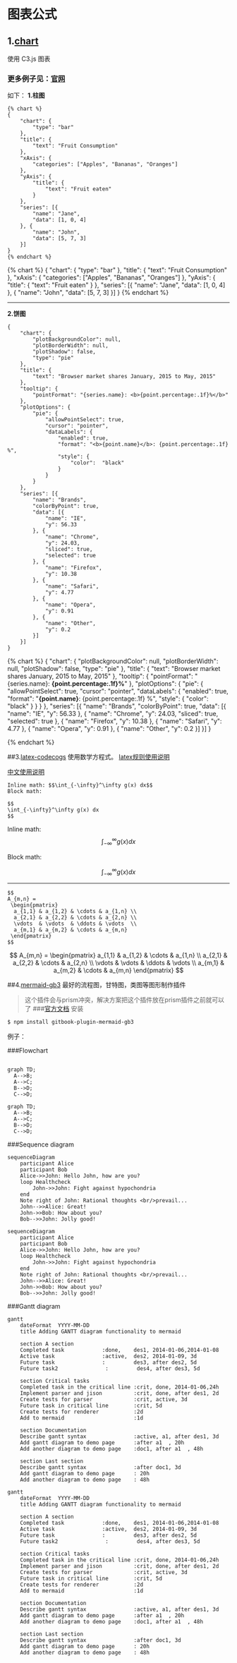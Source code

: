 # 图表公式

## 1.[chart](https://plugins.gitbook.com/plugin/chart)
使用 C3.js 图表
### 更多例子见：[官网](https://www.highcharts.com/demo)
如下：
**1.柱图**
```
{% chart %}
{
    "chart": {
        "type": "bar"
    },
    "title": {
        "text": "Fruit Consumption"
    },
    "xAxis": {
        "categories": ["Apples", "Bananas", "Oranges"]
    },
    "yAxis": {
        "title": {
            "text": "Fruit eaten"
        }
    },
    "series": [{
        "name": "Jane",
        "data": [1, 0, 4]
    }, {
        "name": "John",
        "data": [5, 7, 3]
    }]
}
{% endchart %}
```
{% chart %}
{
    "chart": {
        "type": "bar"
    },
    "title": {
        "text": "Fruit Consumption"
    },
    "xAxis": {
        "categories": ["Apples", "Bananas", "Oranges"]
    },
    "yAxis": {
        "title": {
            "text": "Fruit eaten"
        }
    },
    "series": [{
        "name": "Jane",
        "data": [1, 0, 4]
    }, {
        "name": "John",
        "data": [5, 7, 3]
    }]
}
{% endchart %}

---
**2.饼图**
```
{
    "chart": {
        "plotBackgroundColor": null,
        "plotBorderWidth": null,
        "plotShadow": false,
        "type": "pie"
    },
    "title": {
        "text": "Browser market shares January, 2015 to May, 2015"
    },
    "tooltip": {
        "pointFormat": "{series.name}: <b>{point.percentage:.1f}%</b>"
    },
    "plotOptions": {
        "pie": {
            "allowPointSelect": true,
            "cursor": "pointer",
            "dataLabels": {
                "enabled": true,
                "format": "<b>{point.name}</b>: {point.percentage:.1f} %",
                "style": {
                    "color":  "black"
                }
            }
        }
    },
    "series": [{
        "name": "Brands",
        "colorByPoint": true,
        "data": [{
            "name": "IE",
            "y": 56.33
        }, {
            "name": "Chrome",
            "y": 24.03,
            "sliced": true,
            "selected": true
        }, {
            "name": "Firefox",
            "y": 10.38
        }, {
            "name": "Safari",
            "y": 4.77
        }, {
            "name": "Opera",
            "y": 0.91
        }, {
            "name": "Other",
            "y": 0.2
        }]
    }]
}
```
{% chart %}
 {
    "chart": {
        "plotBackgroundColor": null,
        "plotBorderWidth": null,
        "plotShadow": false,
        "type": "pie"
    },
    "title": {
        "text": "Browser market shares January, 2015 to May, 2015"
    },
    "tooltip": {
        "pointFormat": "{series.name}: <b>{point.percentage:.1f}%</b>"
    },
    "plotOptions": {
        "pie": {
            "allowPointSelect": true,
            "cursor": "pointer",
            "dataLabels": {
                "enabled": true,
                "format": "<b>{point.name}</b>: {point.percentage:.1f} %",
                "style": {
                    "color":  "black"
                }
            }
        }
    },
    "series": [{
        "name": "Brands",
        "colorByPoint": true,
        "data": [{
            "name": "IE",
            "y": 56.33
        }, {
            "name": "Chrome",
            "y": 24.03,
            "sliced": true,
            "selected": true
        }, {
            "name": "Firefox",
            "y": 10.38
        }, {
            "name": "Safari",
            "y": 4.77
        }, {
            "name": "Opera",
            "y": 0.91
        }, {
            "name": "Other",
            "y": 0.2
        }]
    }]
}



{% endchart %}

##3.[latex-codecogs](https://plugins.gitbook.com/plugin/latex-codecogs)
使用数学方程式。
[latex规则使用说明](https://en.wikibooks.org/wiki/LaTeX/Mathematics)

[中文使用说明](http://www.mohu.org/info/lshort-cn.pdf)

```
Inline math: $$\int_{-\infty}^\infty g(x) dx$$
Block math:

$$
\int_{-\infty}^\infty g(x) dx
$$
```
Inline math: $$\int_{-\infty}^\infty g(x) dx$$

Block math:

$$
\int_{-\infty}^\infty g(x) dx
$$

---

```
$$
A_{m,n} = 
 \begin{pmatrix}
  a_{1,1} & a_{1,2} & \cdots & a_{1,n} \\
  a_{2,1} & a_{2,2} & \cdots & a_{2,n} \\
  \vdots  & \vdots  & \ddots & \vdots  \\
  a_{m,1} & a_{m,2} & \cdots & a_{m,n} 
 \end{pmatrix}
$$
```
$$
A_{m,n} = 
 \begin{pmatrix}
  a_{1,1} & a_{1,2} & \cdots & a_{1,n} \\
  a_{2,1} & a_{2,2} & \cdots & a_{2,n} \\
  \vdots  & \vdots  & \ddots & \vdots  \\
  a_{m,1} & a_{m,2} & \cdots & a_{m,n} 
 \end{pmatrix}
$$


##4.[mermaid-gb3](https://plugins.gitbook.com/plugin/mermaid-gb3)
最好的流程图，甘特图，类图等图形制作插件
>这个插件会与prism冲突，解决方案把这个插件放在prism插件之前就可以了
###[官方文档](https://mermaidjs.github.io/flowchart.html)
安装
```bash
$ npm install gitbook-plugin-mermaid-gb3
```

例子：

###Flowchart
```

graph TD;
  A-->B;
  A-->C;
  B-->D;
  C-->D;

```

```mermaid
graph TD;
  A-->B;
  A-->C;
  B-->D;
  C-->D;
```


###Sequence diagram

```
sequenceDiagram
    participant Alice
    participant Bob
    Alice->>John: Hello John, how are you?
    loop Healthcheck
        John->>John: Fight against hypochondria
    end
    Note right of John: Rational thoughts <br/>prevail...
    John-->>Alice: Great!
    John->>Bob: How about you?
    Bob-->>John: Jolly good!
```

```mermaid
sequenceDiagram
    participant Alice
    participant Bob
    Alice->>John: Hello John, how are you?
    loop Healthcheck
        John->>John: Fight against hypochondria
    end
    Note right of John: Rational thoughts <br/>prevail...
    John-->>Alice: Great!
    John->>Bob: How about you?
    Bob-->>John: Jolly good!
```

###Gantt diagram
```
gantt
    dateFormat  YYYY-MM-DD
    title Adding GANTT diagram functionality to mermaid

    section A section
    Completed task            :done,    des1, 2014-01-06,2014-01-08
    Active task               :active,  des2, 2014-01-09, 3d
    Future task               :         des3, after des2, 5d
    Future task2               :         des4, after des3, 5d

    section Critical tasks
    Completed task in the critical line :crit, done, 2014-01-06,24h
    Implement parser and jison          :crit, done, after des1, 2d
    Create tests for parser             :crit, active, 3d
    Future task in critical line        :crit, 5d
    Create tests for renderer           :2d
    Add to mermaid                      :1d

    section Documentation
    Describe gantt syntax               :active, a1, after des1, 3d
    Add gantt diagram to demo page      :after a1  , 20h
    Add another diagram to demo page    :doc1, after a1  , 48h

    section Last section
    Describe gantt syntax               :after doc1, 3d
    Add gantt diagram to demo page      : 20h
    Add another diagram to demo page    : 48h
```

```mermaid
gantt
    dateFormat  YYYY-MM-DD
    title Adding GANTT diagram functionality to mermaid

    section A section
    Completed task            :done,    des1, 2014-01-06,2014-01-08
    Active task               :active,  des2, 2014-01-09, 3d
    Future task               :         des3, after des2, 5d
    Future task2               :         des4, after des3, 5d

    section Critical tasks
    Completed task in the critical line :crit, done, 2014-01-06,24h
    Implement parser and jison          :crit, done, after des1, 2d
    Create tests for parser             :crit, active, 3d
    Future task in critical line        :crit, 5d
    Create tests for renderer           :2d
    Add to mermaid                      :1d

    section Documentation
    Describe gantt syntax               :active, a1, after des1, 3d
    Add gantt diagram to demo page      :after a1  , 20h
    Add another diagram to demo page    :doc1, after a1  , 48h

    section Last section
    Describe gantt syntax               :after doc1, 3d
    Add gantt diagram to demo page      : 20h
    Add another diagram to demo page    : 48h
```


